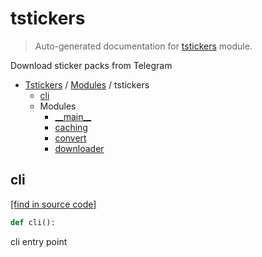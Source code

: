 # tstickers

> Auto-generated documentation for [tstickers](../../tstickers/__init__.py) module.

Download sticker packs from Telegram

- [Tstickers](../README.md#tstickers-index) / [Modules](../README.md#tstickers-modules) / tstickers
    - [cli](#cli)
    - Modules
        - [\_\_main\_\_](module.md#__main__)
        - [caching](caching.md#caching)
        - [convert](convert.md#convert)
        - [downloader](downloader.md#downloader)

## cli

[[find in source code]](../../tstickers/__init__.py#L13)

```python
def cli():
```

cli entry point
